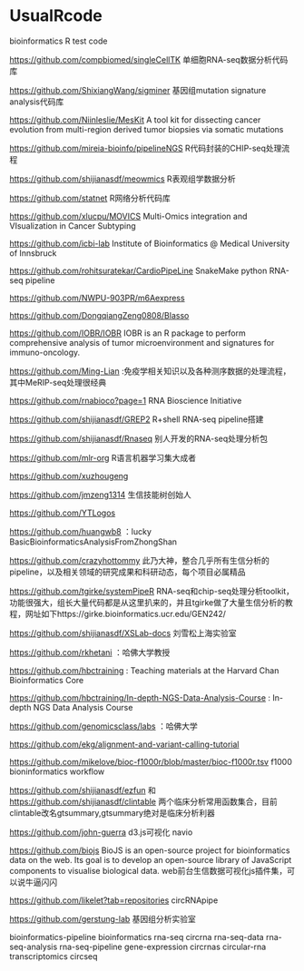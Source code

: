 # UsualRcode
bioinformatics R test code

https://github.com/compbiomed/singleCellTK  单细胞RNA-seq数据分析代码库

https://github.com/ShixiangWang/sigminer 基因组mutation signature analysis代码库

https://github.com/Niinleslie/MesKit  A tool kit for dissecting cancer evolution from multi-region derived tumor biopsies via somatic mutations

https://github.com/mireia-bioinfo/pipelineNGS R代码封装的CHIP-seq处理流程

https://github.com/shijianasdf/meowmics R表观组学数据分析

https://github.com/statnet R网络分析代码库

https://github.com/xlucpu/MOVICS  Multi-Omics integration and VIsualization in Cancer Subtyping

https://github.com/icbi-lab  Institute of Bioinformatics @ Medical University of Innsbruck

https://github.com/rohitsuratekar/CardioPipeLine SnakeMake python RNA-seq pipeline

https://github.com/NWPU-903PR/m6Aexpress 

https://github.com/DongqiangZeng0808/Blasso

https://github.com/IOBR/IOBR IOBR is an R package to perform comprehensive analysis of tumor microenvironment and signatures for immuno-oncology.

https://github.com/Ming-Lian :免疫学相关知识以及各种测序数据的处理流程，其中MeRIP-seq处理很经典

https://github.com/rnabioco?page=1 RNA Bioscience Initiative

https://github.com/shijianasdf/GREP2 R+shell RNA-seq pipeline搭建

https://github.com/shijianasdf/Rnaseq 别人开发的RNA-seq处理分析包

https://github.com/mlr-org  R语言机器学习集大成者

https://github.com/xuzhougeng

https://github.com/jmzeng1314  生信技能树创始人

https://github.com/YTLogos

https://github.com/huangwb8 ：lucky BasicBioinformaticsAnalysisFromZhongShan

https://github.com/crazyhottommy  此乃大神，整合几乎所有生信分析的pipeline，以及相关领域的研究成果和科研动态，每个项目必属精品

https://github.com/tgirke/systemPipeR  RNA-seq和chip-seq处理分析toolkit，功能很强大，组长大量代码都是从这里扒来的，并且tgirke做了大量生信分析的教程，网址如下https://girke.bioinformatics.ucr.edu/GEN242/

https://github.com/shijianasdf/XSLab-docs  刘雪松上海实验室

https://github.com/rkhetani ：哈佛大学教授

https://github.com/hbctraining : Teaching materials at the Harvard Chan Bioinformatics Core

https://github.com/hbctraining/In-depth-NGS-Data-Analysis-Course : In-depth NGS Data Analysis Course

https://github.com/genomicsclass/labs ：哈佛大学

https://github.com/ekg/alignment-and-variant-calling-tutorial

https://github.com/mikelove/bioc-f1000r/blob/master/bioc-f1000r.tsv  f1000 bioninformatics workflow

https://github.com/shijianasdf/ezfun 和 https://github.com/shijianasdf/clintable 两个临床分析常用函数集合，目前clintable改名gtsummary,gtsummary绝对是临床分析利器

https://github.com/john-guerra d3.js可视化 navio

https://github.com/biojs  BioJS is an open-source project for bioinformatics data on the web. Its goal is to develop an open-source library of JavaScript components to visualise biological data. web前台生信数据可视化js插件集，可以说牛逼闪闪

https://github.com/likelet?tab=repositories circRNApipe

https://github.com/gerstung-lab 基因组分析实验室

bioinformatics-pipeline bioinformatics rna-seq circrna rna-seq-data rna-seq-analysis rna-seq-pipeline gene-expression circrnas circular-rna transcriptomics circseq
